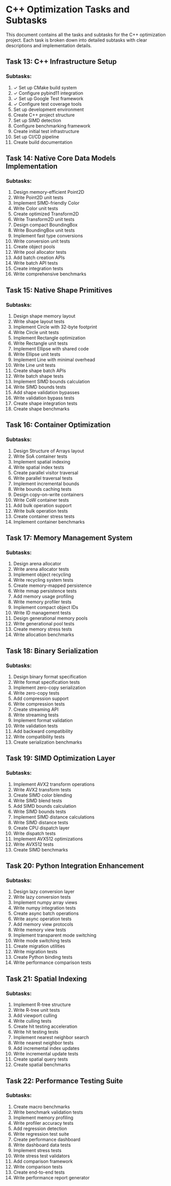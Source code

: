 # C++ Optimization Tasks and Subtasks

This document contains all the tasks and subtasks for the C++ optimization project. Each task is broken down into detailed subtasks with clear descriptions and implementation details.

## Task 13: C++ Infrastructure Setup

### Subtasks:
1. ✓ Set up CMake build system
2. ✓ Configure pybind11 integration  
3. ✓ Set up Google Test framework
4. ✓ Configure test coverage tools
5. Set up development environment
6. Create C++ project structure
7. Set up SIMD detection
8. Configure benchmarking framework
9. Create initial test infrastructure
10. Set up CI/CD pipeline
11. Create build documentation

## Task 14: Native Core Data Models Implementation

### Subtasks:
1. Design memory-efficient Point2D
2. Write Point2D unit tests
3. Implement SIMD-friendly Color
4. Write Color unit tests
5. Create optimized Transform2D
6. Write Transform2D unit tests
7. Design compact BoundingBox
8. Write BoundingBox unit tests
9. Implement fast type conversions
10. Write conversion unit tests
11. Create object pools
12. Write pool allocator tests
13. Add batch creation APIs
14. Write batch API tests
15. Create integration tests
16. Write comprehensive benchmarks

## Task 15: Native Shape Primitives

### Subtasks:
1. Design shape memory layout
2. Write shape layout tests
3. Implement Circle with 32-byte footprint
4. Write Circle unit tests
5. Implement Rectangle optimization
6. Write Rectangle unit tests
7. Implement Ellipse with shared code
8. Write Ellipse unit tests
9. Implement Line with minimal overhead
10. Write Line unit tests
11. Create shape batch APIs
12. Write batch shape tests
13. Implement SIMD bounds calculation
14. Write SIMD bounds tests
15. Add shape validation bypasses
16. Write validation bypass tests
17. Create shape integration tests
18. Create shape benchmarks

## Task 16: Container Optimization

### Subtasks:
1. Design Structure of Arrays layout
2. Write SoA container tests
3. Implement spatial indexing
4. Write spatial index tests
5. Create parallel visitor traversal
6. Write parallel traversal tests
7. Implement incremental bounds
8. Write bounds caching tests
9. Design copy-on-write containers
10. Write CoW container tests
11. Add bulk operation support
12. Write bulk operation tests
13. Create container stress tests
14. Implement container benchmarks

## Task 17: Memory Management System

### Subtasks:
1. Design arena allocator
2. Write arena allocator tests
3. Implement object recycling
4. Write recycling system tests
5. Create memory-mapped persistence
6. Write mmap persistence tests
7. Add memory usage profiling
8. Write memory profiler tests
9. Implement compact object IDs
10. Write ID management tests
11. Design generational memory pools
12. Write generational pool tests
13. Create memory stress tests
14. Write allocation benchmarks

## Task 18: Binary Serialization

### Subtasks:
1. Design binary format specification
2. Write format specification tests
3. Implement zero-copy serialization
4. Write zero-copy tests
5. Add compression support
6. Write compression tests
7. Create streaming API
8. Write streaming tests
9. Implement format validation
10. Write validation tests
11. Add backward compatibility
12. Write compatibility tests
13. Create serialization benchmarks

## Task 19: SIMD Optimization Layer

### Subtasks:
1. Implement AVX2 transform operations
2. Write AVX2 transform tests
3. Create SIMD color blending
4. Write SIMD blend tests
5. Add SIMD bounds calculation
6. Write SIMD bounds tests
7. Implement SIMD distance calculations
8. Write SIMD distance tests
9. Create CPU dispatch layer
10. Write dispatch tests
11. Implement AVX512 optimizations
12. Write AVX512 tests
13. Create SIMD benchmarks

## Task 20: Python Integration Enhancement

### Subtasks:
1. Design lazy conversion layer
2. Write lazy conversion tests
3. Implement numpy array views
4. Write numpy integration tests
5. Create async batch operations
6. Write async operation tests
7. Add memory view protocols
8. Write memory view tests
9. Implement transparent mode switching
10. Write mode switching tests
11. Create migration utilities
12. Write migration tests
13. Create Python binding tests
14. Write performance comparison tests

## Task 21: Spatial Indexing

### Subtasks:
1. Implement R-tree structure
2. Write R-tree unit tests
3. Add viewport culling
4. Write culling tests
5. Create hit testing acceleration
6. Write hit testing tests
7. Implement nearest neighbor search
8. Write nearest neighbor tests
9. Add incremental index updates
10. Write incremental update tests
11. Create spatial query tests
12. Create spatial benchmarks

## Task 22: Performance Testing Suite

### Subtasks:
1. Create macro benchmarks
2. Write benchmark validation tests
3. Implement memory profiling
4. Write profiler accuracy tests
5. Add regression detection
6. Write regression test suite
7. Create performance dashboard
8. Write dashboard data tests
9. Implement stress tests
10. Write stress test validators
11. Add comparison framework
12. Write comparison tests
13. Create end-to-end tests
14. Write performance report generator
